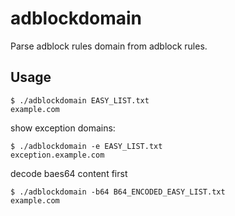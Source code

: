 # adblockdomain

Parse adblock rules domain from adblock rules.

## Usage

```
$ ./adblockdomain EASY_LIST.txt
example.com
```

show exception domains:

```
$ ./adblockdomain -e EASY_LIST.txt
exception.example.com
```

decode baes64 content first

```
$ ./adblockdomain -b64 B64_ENCODED_EASY_LIST.txt
example.com
```
